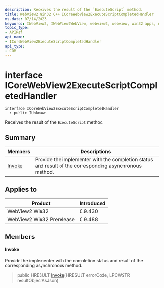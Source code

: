 ```yaml
---
description: Receives the result of the `ExecuteScript` method.
title: WebView2 Win32 C++ ICoreWebView2ExecuteScriptCompletedHandler
ms.date: 07/14/2023
keywords: IWebView2, IWebView2WebView, webview2, webview, win32 apps, win32, edge, ICoreWebView2, ICoreWebView2Controller, browser control, edge html, ICoreWebView2ExecuteScriptCompletedHandler
topic_type: 
- APIRef
api_name:
- ICoreWebView2ExecuteScriptCompletedHandler
api_type:
- COM
---
```


# interface ICoreWebView2ExecuteScriptCompletedHandler

```
interface ICoreWebView2ExecuteScriptCompletedHandler
  : public IUnknown
```

Receives the result of the `ExecuteScript` method.

## Summary

 Members                        | Descriptions
--------------------------------|---------------------------------------------
[Invoke](#invoke) | Provide the implementer with the completion status and result of the corresponding asynchronous method.

## Applies to

Product                         | Introduced
--------------------------------|---------------------------------------------
WebView2 Win32            |    0.9.430
WebView2 Win32 Prerelease |    0.9.488

## Members

#### Invoke

Provide the implementer with the completion status and result of the corresponding asynchronous method.

> public HRESULT [Invoke](#invoke)(HRESULT errorCode, LPCWSTR resultObjectAsJson)


